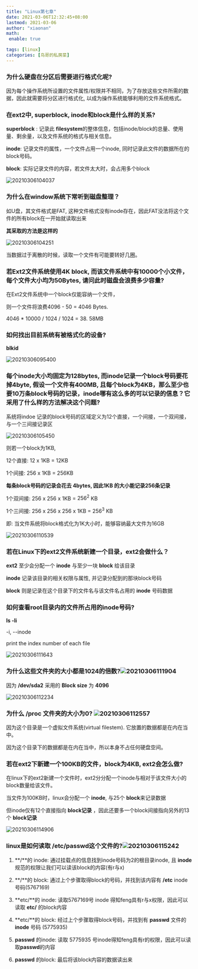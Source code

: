 ```yaml
---
title: "Linux第七章"
date: 2021-03-06T12:32:45+08:00
lastmod: 2021-03-06
author: "xiaonan"
math:
 enable: true

tags: [linux]
categories: [鸟哥的私房菜]
---
```


### 为什么硬盘在分区后需要进行格式化呢?

因为每个操作系统所设置的文件属性/权限并不相同，为了存放这些文件所需的数据，因此就需要将分区进行格式化, 以成为操作系统能够利用的文件系统格式。

### 在ext2中, superblock, inode和block是什么样的关系?

**superblock** : 记录此 **filesystem**的整体信息，包括inode/block的总量、使用量、剩余量，以及文件系统的格式与相关信息。

**inode**: 记录文件的属性，一个文件占用一个inode, 同时记录此文件的数据所在的block号码。

**block**: 实际记录文件的内容，若文件太大时，会占用多个block

![20210306104037](https://img.fengqigang.cn//img/20210306104037.png)

### 为什么在window系统下常听到磁盘整理？

如U盘，其文件格式是FAT, 这种文件格式没有inode存在，因此FAT没法将这个文件的所有block在一开始就读取出来

**其采取的方法是这样的**

![20210306104251](https://img.fengqigang.cn//img/20210306104251.png)

当数据过于离散的时候，读取一个文件有可能要转好几圈。


### 若Ext2文件系统使用4K block, 而该文件系统中有10000个小文件，每个文件大小均为50Bytes, 请问此时磁盘会浪费多少容量?

在Ext2文件系统中一个block仅能容纳一个文件，

则一个文件将浪费4096 - 50 = 4046 Bytes.

4046 * 10000 / 1024 / 1024 = 38. 58MB

### 如何找出目前系统有被格式化的设备?

**blkid**

![20210306095400](https://img.fengqigang.cn//img/20210306095400.png)

### 每个inode大小均固定为128bytes, 而inode记录一个block号码要花掉4byte, 假设一个文件有400MB, 且每个block为4KB，那么至少也要10万条block号码的记录，inode哪有这么多的可以记录的信息？它采用了什么样的方法解决这个问题?

系统将indoe 记录的block号码的区域定义为12个直接，一个间接，一个双间接，与一个三间接记录区

![20210306105450](https://img.fengqigang.cn//img/20210306105450.png)

则若一个block为1KB,

12个直接: 12 x 1KB = 12KB

1个间接: 256 x 1KB = 256KB

**每条block号码的记录会花去 4bytes, 因此1KB 的大小能记录256条记录**

1个双间接: 256 x 256 x 1KB = $256^2$ KB

1个三间接: 256 x 256 x 256 x 1KB = $256^3$ KB

即: 当文件系统将block格式化为1K大小时，能够容纳最大文件为16GB

![20210306110539](https://img.fengqigang.cn//img/20210306110539.png)

### 若在Linux下的ext2文件系统新建一个目录，ext2会做什么？

**ext2** 至少会分配一个 **inode** 与至少一块 **block** 给该目录

**inode** 记录该目录的相关权限与属性, 并记录分配到的那块block号码

**block** 则是记录在这个目录下的文件名与该文件名占用的 **inode** 号码数据

### 如何查看root目录内的文件所占用的inode号码?

**ls -li**

-i, --inode

print the index number of each file

![20210306111643](https://img.fengqigang.cn//img/20210306111643.png)

### 为什么这些文件夹的大小都是1024的倍数?![20210306111904](https://img.fengqigang.cn//img/20210306111904.png)

因为 **/dev/sda2** 采用的 **Block size** 为 **4096**

![20210306112234](https://img.fengqigang.cn//img/20210306112234.png)

### 为什么 **/proc** 文件夹的大小为0? ![20210306112557](https://img.fengqigang.cn//img/20210306112557.png)

因为这个目录是一个虚拟文件系统(virtual filestem). 它放置的数据都是在内在当中。

因为这个目录下的数据都是在内在当中，所以本身不占任何硬盘空间。

### 若在ext2下新建一个100KB的文件，block为4KB, ext2会怎么做?

在linux下的ext2新建一个文件时，ext2分分配一个inode与相对于该文件大小的block数量给该文件。

当文件为100KB时，linux会分配一个 **inode**, 与25个 **block**来记录数据

但inode仅有12个直接指向 **block记录** ，因此还要多一个block间接指向另外的13个 **block记录**

![20210306114906](https://img.fengqigang.cn//img/20210306114906.png)

### linux是如何读取 **/etc/passwd**这个文件的?![20210306115242](https://img.fengqigang.cn//img/20210306115242.png)

1. **/**的 inode: 通过挂载点的信息找到inode号码为2的根目录inode, 且 **inode** 规范的权限让我们可以读该block的内容(有r与x)

2. **/**的 block: 通过上个步骤取得block的号码，并找到该内容有 **/etc** inode号码(5767169)

3. **etc/**的 inode: 读取5767169号 inode 得知feng具有r与x权限，因此可以读取 **etc/** 的block内容

4. **etc/**的 block: 经过上个步骤取得block号码，并找到有 **passwd** 文件的 **inode** 号码 (5775935)

5. **passwd** 的inode: 读取 5775935 号inode得知feng具有r的权限，因此可以读取**passwd**的内容

6. **passwd** 的block: 最后将该block内容的数据读出来







